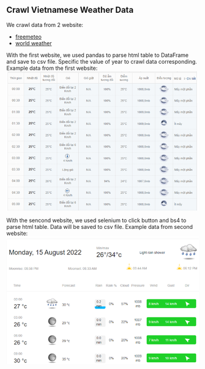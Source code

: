 ## Crawl Vietnamese Weather Data
We crawl data from 2 website: 

* [freemeteo](https://freemeteo.vn/)
* [world weather](https://www.worldweatheronline.com/vietnam-weather.aspx)

With the first website, we used pandas to parse html table to DataFrame and save to csv file. Specific the value of year to crawl data corresponding. Example data from the first website:
![image](freemeteo.png)

With the sencond website, we used selenium to click button and bs4 to parse html table. Data will be saved to csv file. Example data from second website:
![image](worldweather.png)

